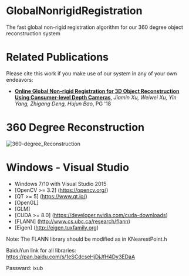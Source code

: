 # GlobalNonrigidRegistration #

The fast global non-rigid registration algorithm for our 360 degree object reconstruction system

# Related Publications #
Please cite this work if you make use of our system in any of your own endeavors:

* **[Online Global Non-rigid Registration for 3D Object Reconstruction Using Consumer-level Depth Cameras](http://www.cad.zju.edu.cn/home/weiweixu/wwxu2017_2018.files/2018_Online%20Global%20Non-rigid%20Registration%20for%203D%20Object%20Reconstruction.pdf)**, *Jiamin Xu, Weiwei Xu, Yin Yang, Zhigang Deng, Hujun Bao*, PG '18

# 360 Degree Reconstruction #
![360-degree_Reconstruction](https://s2.ax1x.com/2019/05/23/VCIZVJ.gif)

# Windows - Visual Studio #
* Windows 7/10 with Visual Studio 2015
* [OpenCV >= 3.2] (https://opencv.org/)
* [QT >= 5] (https://www.qt.io/)
* [OpenGL]
* [GLM]
* [CUDA >= 8.0] (https://developer.nvidia.com/cuda-downloads)
* [FLANN] (http://www.cs.ubc.ca/research/flann)
* [Eigen] (http://eigen.tuxfamily.org)

Note: The FLANN library should be modified as in KNearestPoint.h

BaiduYun link for all libraries: https://pan.baidu.com/s/1eSCdcseHjDjJfH4Dy3EDaA 

Passward: ixub

